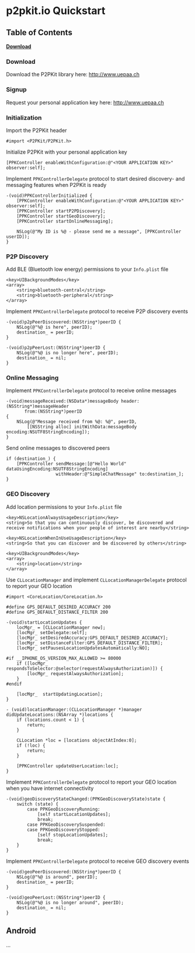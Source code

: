 # p2pkit.io Quickstart

## Table of Contents

**[Download](#download)**  

### Download

Download the P2PKit library here: http://www.uepaa.ch

### Signup

Request your personal application key here: http://www.uepaa.ch

### Initialization

Import the P2PKit header

```objc
#import <P2PKit/P2PKit.h>
```

Initialize P2PKit with your personal application key

```objc
[PPKController enableWithConfiguration:@"<YOUR APPLICATION KEY>" observer:self];
```

Implement `PPKControllerDelegate` protocol to start desired discovery- and messaging features when P2PKit is ready

```objc
-(void)PPKControllerInitialized {
	[PPKController enableWithConfiguration:@"<YOUR APPLICATION KEY>" observer:self];
	[PPKController startP2PDiscovery];
	[PPKController startGeoDiscovery];
	[PPKController startOnlineMessaging];
	
	NSLog(@"My ID is %@ - please send me a message", [PPKController userID]);
}
```

### P2P Discovery

Add BLE (Bluetooth low energy) permissions to your `Info.plist` file
```
<key>UIBackgroundModes</key>
<array>
    <string>bluetooth-central</string>
    <string>bluetooth-peripheral</string>
</array>
```

Implement `PPKControllerDelegate` protocol to receive P2P discovery events

```objc
-(void)p2pPeerDiscovered:(NSString*)peerID {
	NSLog(@"%@ is here", peerID);
	destination_ = peerID;
}

-(void)p2pPeerLost:(NSString*)peerID {
	NSLog(@"%@ is no longer here", peerID);
	destination_ = nil;
}
```

### Online Messaging

Implement `PPKControllerDelegate` protocol to receive online messages

```objc
-(void)messageReceived:(NSData*)messageBody header:(NSString*)messageHeader 
	   from:(NSString*)peerID 
{
	NSLog(@"Message received from %@: %@", peerID,
		[[NSString alloc] initWithData:messageBody encoding:NSUTF8StringEncoding]);
}
```

Send online messages to discovered peers

```objc
if (destination_) {
	[PPKController sendMessage:[@"Hello World" dataUsingEncoding:NSUTF8StringEncoding] 
				   withHeader:@"SimpleChatMessage" to:destination_];
}
```

### GEO Discovery

Add location permissions to your `Info.plist` file
```
<key>NSLocationAlwaysUsageDescription</key>
<string>So that you can continuously discover, be discovered and receive notifications when your people of interest are nearby</string>

<key>NSLocationWhenInUseUsageDescription</key>
<string>So that you can discover and be discovered by others</string>

<key>UIBackgroundModes</key>
<array>
	<string>location</string>
</array>
```

Use `CLLocationManager` and implement `CLLocationManagerDelegate` protocol to report your GEO location

```objc
#import <CoreLocation/CoreLocation.h>

#define GPS_DEFAULT_DESIRED_ACCURACY 200
#define GPS_DEFAULT_DISTANCE_FILTER 200

-(void)startLocationUpdates {
    locMgr_ = [CLLocationManager new];
    [locMgr_ setDelegate:self];
    [locMgr_ setDesiredAccuracy:GPS_DEFAULT_DESIRED_ACCURACY];
    [locMgr_ setDistanceFilter:GPS_DEFAULT_DISTANCE_FILTER];
    [locMgr_ setPausesLocationUpdatesAutomatically:NO];
    
#if __IPHONE_OS_VERSION_MAX_ALLOWED >= 80000
    if ([locMgr_ respondsToSelector:@selector(requestAlwaysAuthorization)]) {
        [locMgr_ requestAlwaysAuthorization];
    }
#endif
    
    [locMgr_  startUpdatingLocation];
}

- (void)locationManager:(CLLocationManager *)manager didUpdateLocations:(NSArray *)locations {
    if (locations.count < 1) {
        return;
    }
    
    CLLocation *loc = [locations objectAtIndex:0];
    if (!loc) {
        return;
    }
    
    [PPKController updateUserLocation:loc];
}
```

Implement `PPKControllerDelegate` protocol to report your GEO location when you have internet connectivity

```objc
-(void)geoDiscoveryStateChanged:(PPKGeoDiscoveryState)state {
 	switch (state) {
    	case PPKGeoDiscoveryRunning:
        	[self startLocationUpdates];
            break;
        case PPKGeoDiscoverySuspended:
        case PPKGeoDiscoveryStopped:
            [self stopLocationUpdates];
            break;
	}
}
```

Implement `PPKControllerDelegate` protocol to receive GEO discovery events

```objc
-(void)geoPeerDiscovered:(NSString*)peerID {
	NSLog(@"%@ is around", peerID);
 	destination_ = peerID;
}

-(void)geoPeerLost:(NSString*)peerID {
	NSLog(@"%@ is no longer around", peerID);
	destination_ = nil;
}
```

## Android

...